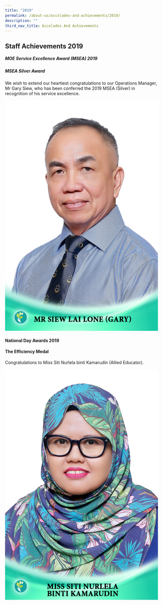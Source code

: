 ```yaml
---
title: "2019"
permalink: /about-us/accolades-and-achievements/2019/
description: ""
third_nav_title: Accolades And Achievements
---
```


Staff Achievements 2019
----

##### **MOE Service Excellence Award (MSEA) 2019**
##### **MSEA Silver Award**

We wish to extend our heartiest congratulations to our Operations Manager, Mr Gary Siew, who has been conferred the 2019 MSEA (Silver) in recognition of his service excellence.

![](/images/Awards/Mr%20Siew%20Lai%20Lone%20(Gary).jpg)


#### **National Day Awards 2019**

#### **The Efficiency Medal**

Congratulations to Miss Siti Nurlela binti Kamarudin (Allied Educator).

![](/images/Awards/Miss%20Siti%20Nurlela%20binti%20Kamarudin.jpg)
